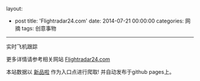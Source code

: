 layout: 
  - post 
title: 'Flightradar24.com' 
date: 2014-07-21 00:00:00 
categories: 网摘 
tags: 创意事物 
---

实时飞机跟踪  

更多详情请参考相关网站 [Flightradar24.com](http://www.flightradar24.com/)  

本站数据以 [新品啦](http://xinpinla.com/) 作为入口点进行爬取! 并自动发布于github pages上。  
